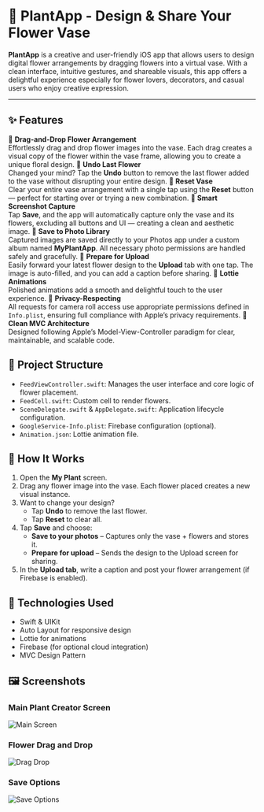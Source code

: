 # 🌼 PlantApp - Design & Share Your Flower Vase

**PlantApp** is a creative and user-friendly iOS app that allows users to design digital flower arrangements by dragging flowers into a virtual vase. With a clean interface, intuitive gestures, and shareable visuals, this app offers a delightful experience especially for flower lovers, decorators, and casual users who enjoy creative expression.

---

## ✨ Features

🪻 **Drag-and-Drop Flower Arrangement**  
Effortlessly drag and drop flower images into the vase. Each drag creates a visual copy of the flower within the vase frame, allowing you to create a unique floral design.
🔁 **Undo Last Flower**  
Changed your mind? Tap the **Undo** button to remove the last flower added to the vase without disrupting your entire design.
🧹 **Reset Vase**  
Clear your entire vase arrangement with a single tap using the **Reset** button — perfect for starting over or trying a new combination.
📸 **Smart Screenshot Capture**  
Tap **Save**, and the app will automatically capture only the vase and its flowers, excluding all buttons and UI — creating a clean and aesthetic image.
💾 **Save to Photo Library**  
Captured images are saved directly to your Photos app under a custom album named **MyPlantApp**. All necessary photo permissions are handled safely and gracefully.
🚀 **Prepare for Upload**  
Easily forward your latest flower design to the **Upload** tab with one tap. The image is auto-filled, and you can add a caption before sharing.
🌈 **Lottie Animations**  
Polished animations add a smooth and delightful touch to the user experience.
🔐 **Privacy-Respecting**  
All requests for camera roll access use appropriate permissions defined in `Info.plist`, ensuring full compliance with Apple’s privacy requirements.
🧠 **Clean MVC Architecture**  
Designed following Apple’s Model-View-Controller paradigm for clear, maintainable, and scalable code.

## 📂 Project Structure

- `FeedViewController.swift`: Manages the user interface and core logic of flower placement.
- `FeedCell.swift`: Custom cell to render flowers.
- `SceneDelegate.swift` & `AppDelegate.swift`: Application lifecycle configuration.
- `GoogleService-Info.plist`: Firebase configuration (optional).
- `Animation.json`: Lottie animation file.

## 📸 How It Works

1. Open the **My Plant** screen.
2. Drag any flower image into the vase. Each flower placed creates a new visual instance.
3. Want to change your design?
   - Tap **Undo** to remove the last flower.
   - Tap **Reset** to clear all.
4. Tap **Save** and choose:
   - **Save to your photos** – Captures only the vase + flowers and stores it.
   - **Prepare for upload** – Sends the design to the Upload screen for sharing.
5. In the **Upload tab**, write a caption and post your flower arrangement (if Firebase is enabled).

## 🧰 Technologies Used

- Swift & UIKit
- Auto Layout for responsive design
- Lottie for animations
- Firebase (for optional cloud integration)
- MVC Design Pattern

## 🖼️ Screenshots

### Main Plant Creator Screen
![Main Screen](assets/main_screen.png)

### Flower Drag and Drop
![Drag Drop](assets/drag_flower.png)

### Save Options
![Save Options](assets/save_alert.png)
